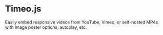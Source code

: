 # Timeo.js

Easily embed responsive videos from YouTube, Vimeo, or self-hosted MP4s with image poster options, autoplay, etc.
